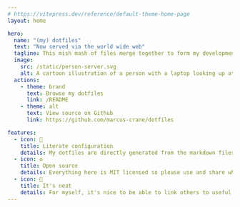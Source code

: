 ```yaml
---
# https://vitepress.dev/reference/default-theme-home-page
layout: home

hero:
  name: "(my) dotfiles"
  text: "Now served via the world wide web"
  tagline: This mish mash of files merge together to form my development environment
  image:
    src: /static/person-server.svg
    alt: A cartoon illustration of a person with a laptop looking up at a big server
  actions:
    - theme: brand
      text: Browse my dotfiles
      link: /README
    - theme: alt
      text: View source on Github
      link: https://github.com/marcus-crane/dotfiles

features:
  - icon: 📝
    title: Literate configuration
    details: My dotfiles are directly generated from the markdown files that make up this site.
  - icon: ♻️
    title: Open source
    details: Everything here is MIT licensed so please use and share whatever you find useful.
  - icon: 🌻
    title: It's neat
    details: For myself, it's nice to be able to link others to useful snippets!
---
```

